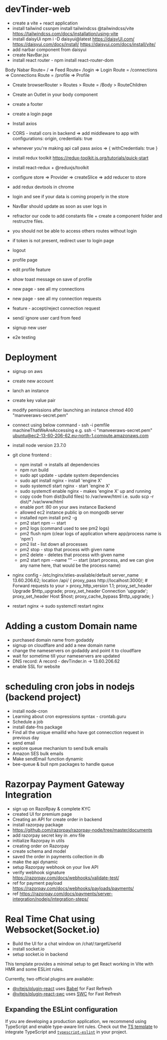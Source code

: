 # devTinder-web

- create a vite + react application 
- install tailwind cssnpm install tailwindcss @tailwindcss/vite https://tailwindcss.com/docs/installation/using-vite
- install daisyUi npm i -D daisyui@latest https://daisyUI.com/ https://daisyui.com/docs/install/ https://daisyui.com/docs/install/vite/
- add narbar component from daisyui
- create NavBar.jsx
- install react router - npm install react-router-dom

Body 
    Nabar
    Route= / => Feed
    Route= /login => Login
    Route = /connections => Connections
    Route = /profile => Profile

- Create browserRouter > Routes > Route = /Body > RouteChildren
- Create an Outlet in your body component
- create a footer
- create a login page
- Install axios
- CORS - install cors in backend => add middleware to app with configurations: origin, credentials: true
- whenever you're making api call pass axios => { withCredentials: true }
- install redux toolkit https://redux-toolkit.js.org/tutorials/quick-start
- install react-redux + @reduxjs/toolkit
- configure store => Provider => createSlice => add reducer to store
- add redux devtools in chrome
- login and see if your data is coming properly in the store
- NavBar should update as soon as user logs in
- refractor our code to add constants file + create a component folder and restructre files.
- you should not be able to access others routes without login
- if token is not present, redirect user to login page
- logout 
- profile page
- edit profile feature
- show toast message on save of profile
- new page - see all my connections
- new page - see all my connection requests
- feature - accept/reject connection request

- send/ ignore user card from feed
- signup new user
- e2e testing

# Deployment
- signup on aws
- create new account
- lanch an instance
- create key value pair
- modify pemissions after launching an instance chmod 400 "manveeraws-secret.pem"
- connect using below command - ssh -i pemfile machineThatWeAreAccessing e.g. ssh -i "manveeraws-secret.pem" ubuntu@ec2-13-60-206-62.eu-north-1.compute.amazonaws.com
- install node version 23.7.0
- git clone
frontend :
    - npm install -> installs all dependencies
    - npm run build
    - sudo apt update - update system dependencies
    - sudo apt install nginx - install 'engine X'
    - sudo systemctl start nginx - start 'engine X'
    - sudo systemctl enable nginx - makes 'engine X' up and running 
    - copy code from dist(bulld files) to /var/www/html i.e. sudo scp -r dist/* /var/www/html
    - enable port :80 on your aws instance
Backend
    - allowed ec2 instance public ip on mongodb server
    - installed npm install pm2 -g
    - pm2 start npm -- start
    - pm2 logs (command used to see pm2 logs)
    - pm2 flush npm (clear logs of application where app/process name is 'npm')
    - pm2 list  - list down all processes
    - pm2 stop <name> - stop that process with given name
    - pm2 delete <name> - deletes that process with given name
    - pm2 start npm --name "<name>" -- start (start process, and we can give any name here, that would be the process name)

- nginx config - /etc/nginx/sties-available/default
        server_name 13.60.206.62;
        location /api/ {
                proxy_pass http://localhost:3000/;  # Forward requests to your >
                proxy_http_version 1.1;
                proxy_set_header Upgrade $http_upgrade;
                proxy_set_header Connection 'upgrade';
                proxy_set_header Host $host;
                proxy_cache_bypass $http_upgrade;
        }
- restart nginx -> sudo systemctl restart nginx

# Adding a custom Domain name
- purchased domain name from godaddy
- signup on cloudflare and add a new domain name
- change the nameservers on godaddy and point it to cloudflare
- wait for sometime till your nameservers are updated
- DNS record: A record - devTinder.in -> 13.60.206.62
- enable SSL for website

# scheduling cron jobs in nodejs (backend project)
- install node-cron
- Learning about cron expressions syntax - crontab.guru
- Schedule a job
- install date-fns package
- Find all the unique emailId who have got connecction request in previous day
- send email
- explore queue mechanism to send bulk emails
- Amazon SES bulk emails
- Make sendEmail function dynamic
- bee-queue & bull npm packages to handle queue

# Razorpay Payment Gateway Integration
 - sign up on RazoRpay & complete KYC
 - created UI for premium page
 - Creating an API for create order in backend
 - install razorpay package
 - https://github.com/razorpay/razorpay-node/tree/master/documents
 - add razorpay secret key in .env file
 - initialize Razorpay in utils
 - creating order on Razorpay
 - create schema and model
 - saved the order in payments collection in db
 - make the api dynamic
 - setup Razorpay webhook on your live API
 - verify webhook signature https://razorpay.com/docs/webhooks/validate-test/
 - ref for payment payload https://razorpay.com/docs/webhooks/payloads/payments/
 - ref https://razorpay.com/docs/payments/server-integration/nodejs/integration-steps/


# Real Time Chat using Websocket(Socket.io)
- Build the UI for a chat window on /chat/:targetUserId
- install socket.io
- setup socket.io in backend


This template provides a minimal setup to get React working in Vite with HMR and some ESLint rules.

Currently, two official plugins are available:

- [@vitejs/plugin-react](https://github.com/vitejs/vite-plugin-react/blob/main/packages/plugin-react/README.md) uses [Babel](https://babeljs.io/) for Fast Refresh
- [@vitejs/plugin-react-swc](https://github.com/vitejs/vite-plugin-react-swc) uses [SWC](https://swc.rs/) for Fast Refresh

## Expanding the ESLint configuration

If you are developing a production application, we recommend using TypeScript and enable type-aware lint rules. Check out the [TS template](https://github.com/vitejs/vite/tree/main/packages/create-vite/template-react-ts) to integrate TypeScript and [`typescript-eslint`](https://typescript-eslint.io) in your project.
